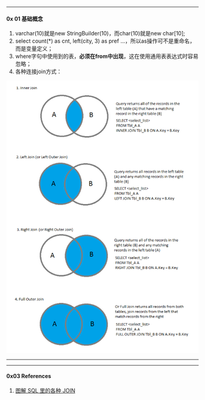 

---

#### 0x 01 基础概念


1. varchar(10)就是new StringBuilder(10)，而char(10)就是new char[10];
2. select count(*) as cnt, left(city, 3) as pref ...，所以as操作可不是重命名，而是变量定义；
3. where字句中使用到的表，**必须在from中出现**，这在使用通用表表达式时容易忽略；
4. 各种连接join方式：

<img src="https://raw.githubusercontent.com/lixianmin/writer/master/db/images/sql-joins-vis-rep-1.png" style="zoom:80%" />

---

---
#### 0x03 References
1. [图解 SQL 里的各种 JOIN](https://zhuanlan.zhihu.com/p/29234064)
